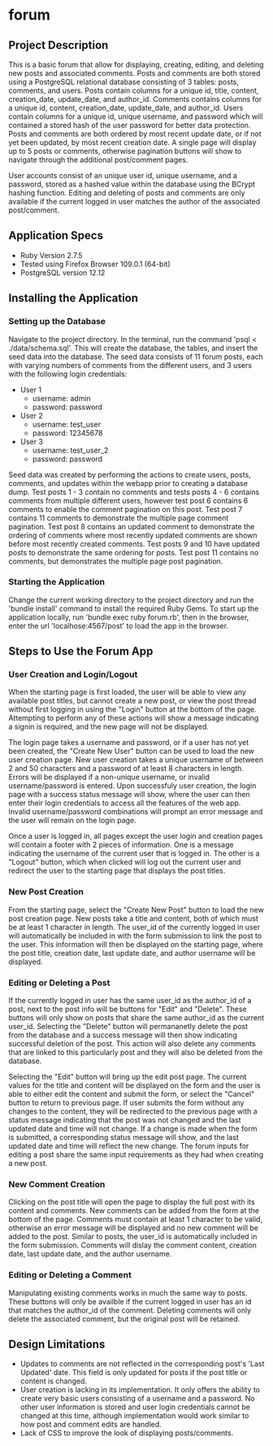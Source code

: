 # forum

## Project Description ##
This is a basic forum that allow for displaying, creating, editing, and deleting new posts and associated comments. Posts and comments are both stored using a PostgreSQL relational database consisting of 3 tables: posts, comments, and users. Posts contain columns for a unique id, title, content, creation_date, update_date, and author_id. Comments contains columns for a unique id, content, creation_date, update_date, and author_id. Users contain columns for a unique id, unique username, and password which will contained a stored hash of the user password for better data protection. Posts and comments are both ordered by most recent update date, or if not yet been updated, by most recent creation date. A single page will display up to 5 posts or comments, otherwise pagination buttons will show to navigate through the additional post/comment pages. 

User accounts consist of an unique user id, unique username, and a password, stored as a hashed value within the database using the BCrypt hashing function. Editing and deleting of posts and comments are only available if the current logged in user matches the author of the associated post/comment.


## Application Specs ##
  - Ruby Version 2.7.5
  - Tested using Firefox Browser 109.0.1 (64-bit)
  - PostgreSQL version 12.12


## Installing the Application ##
### Setting up the Database ###
Navigate to the project directory. In the terminal, run the command 'psql < ./data/schema.sql'. This will create the database, the tables, and insert the seed data into the database. The seed data consists of 11 forum posts, each with varying numbers of comments from the different users, and 3 users with the following login credentials:
  - User 1
    - username: admin
    - password: password
  - User 2
    - username: test_user
    - password: 12345678
  - User 3
    - username: test_user_2
    - password: password

Seed data was created by performing the actions to create users, posts, comments, and updates within the webapp prior to creating a database dump. Test posts 1 - 3 contain no comments and tests posts 4 - 6 contains comments from multiple different users, however test post 6 contains 6 comments to enable the comment pagination on this post. Test post 7 contains 11 comments to demonstrate the multiple page comment pagination. Test post 8 contains an updated comment to demonstrate the ordering of comments where most recently updated comments are shown before most recently created comments. Test posts 9 and 10 have updated posts to demonstrate the same ordering for posts. Test post 11 contains no comments, but demonstrates the multiple page post pagination.

### Starting the Application ###
Change the current working directory to the project directory and run the 'bundle install' command to install the required Ruby Gems. To start up the application locally, run 'bundle exec ruby forum.rb', then in the browser, enter the url 'localhose:4567/post' to load the app in the browser.

## Steps to Use the Forum App ##
### User Creation and Login/Logout ###
When the starting page is first loaded, the user will be able to view any available post titles, but cannot create a new post, or view the post thread without first logging in using the "Login" button at the bottom of the page. Attempting to perform any of these actions will show a message indicating a signin is required, and the new page will not be displayed.

The login page takes a username and password, or if a user has not yet been created, the "Create New User" button can be used to load the new user creation page. New user creation takes a unique username of between 2 and 50 characters and a password of at least 8 characters in length. Errors will be displayed if a non-unique username, or invalid username/password is entered. Upon successfuly user creation, the login page with a success status message will show, where the user can then enter their login credentials to access all the features of the web app. Invalid username/password combinations will prompt an error message and the user will remain on the login page.

Once a user is logged in, all pages except the user login and creation pages will contain a footer with 2 pieces of information. One is a message indicating the username of the current user that is logged in. The other is a "Logout" button, which when clicked will log out the current user and redirect the user to the starting page that displays the post titles.

### New Post Creation ###
From the starting page, select the "Create New Post" button to load the new post creation page. New posts take a title and content, both of which must be at least 1 character in length. The user_id of the currently logged in user will automatically be included in with the form submission to link the post to the user. This information will then be displayed on the starting page, where the post title, creation date, last update date, and author username will be displayed.

### Editing or Deleting a Post ###
If the currently logged in user has the same user_id as the author_id of a post, next to the post info will be buttons for "Edit" and "Delete". These buttons will only show on posts that share the same author_id as the current user_id. Selecting the "Delete" button will permananetly delete the post from the database and a success message will then show indicating successful deletion of the post. This action will also delete any comments that are linked to this particularly post and they will also be deleted from the database. 

Selecting the "Edit" button will bring up the edit post page. The current values for the title and content will be displayed on the form and the user is able to either edit the content and submit the form, or select the "Cancel" button to return to previous page. If user submits the form without any changes to the content, they will be redirected to the previous page with a status message indicating that the post was not changed and the last updated date and time will not change. If a change is made when the form is submitted, a corresponding status message will show, and the last updated date and time will reflect the new change. The forum inputs for editing a post share the same input requirements as they had when creating a new post.

### New Comment Creation ###
Clicking on the post title will open the page to display the full post with its content and comments. New comments can be added from the form at the bottom of the page. Comments must contain at least 1 character to be valid, otherwise an error message will be displayed and no new comment will be added to the post. Similar to posts, the user_id is automatically included in the form submission. Comments will dislay the comment content, creation date, last update date, and the author username.

### Editing or Deleting a Comment ###
Manipulating existing comments works in much the same way to posts. These buttons will only be availble if the current logged in user has an id that matches the author_id of the comment. Deleting comments will only delete the associated comment, but the original post will be retained.


## Design Limitations
  - Updates to comments are not reflected in the corresponding post's 'Last Updated' date. This field is only updated for posts if the post title or content is changed.
  - User creation is lacking in its implementation. It only offers the ability to create very basic users consisting of a username and a password. No other user information is stored and user login credentials cannot be changed at this time, although implementation would work similar to how post and comment edits are handled.
  - Lack of CSS to improve the look of displaying posts/comments.
